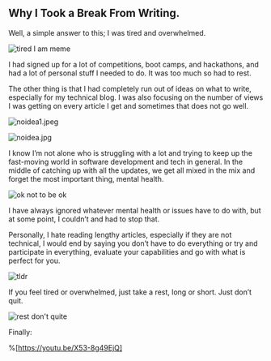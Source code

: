 ## Why I Took a Break From Writing.


> 
Well, a simple answer to this; I was tired and overwhelmed. 


![tired I am meme](https://cdn.hashnode.com/res/hashnode/image/upload/v1631626382156/HzGpOwW9c.jpeg)

I had signed up for a lot of competitions, boot camps, and hackathons, and had a lot of personal stuff I needed to do. It was too much so had to rest.

The other thing is that I had completely run out of ideas on what to write, especially for my technical blog. I was also focusing on the number of views I was getting on every article I get and sometimes that does not go well.


![noidea1.jpeg](https://cdn.hashnode.com/res/hashnode/image/upload/v1631626764365/BiuP7lvY0.jpeg)

![noidea.jpg](https://cdn.hashnode.com/res/hashnode/image/upload/v1631626751491/2PReJxaTK.jpeg)

I know I’m not alone who is struggling with a lot and trying to keep up the fast-moving world in software development and tech in general. In the middle of catching up with all the updates, we get all mixed in the mix and forget the most important thing, mental health.

![ok not to be ok](https://cdn.hashnode.com/res/hashnode/image/upload/v1631626898564/viQ33Hg88.png)

I have always ignored whatever mental health or issues have to do with, but at some point, I couldn’t and had to stop that.

Personally, I hate reading lengthy articles, especially if they are not technical, I would end by saying you don’t have to do everything or try and participate in everything, evaluate your capabilities and go with what is perfect for you.

![tldr](https://cdn.hashnode.com/res/hashnode/image/upload/v1631627000028/5znu9HckI.jpeg)

If you feel tired or overwhelmed, just take a rest, long or short. Just don’t quit.

![rest don't quite](https://cdn.hashnode.com/res/hashnode/image/upload/v1631626520336/Oyq8KYTyd.jpeg)

Finally:

%[https://youtu.be/X53-8g49EjQ]
